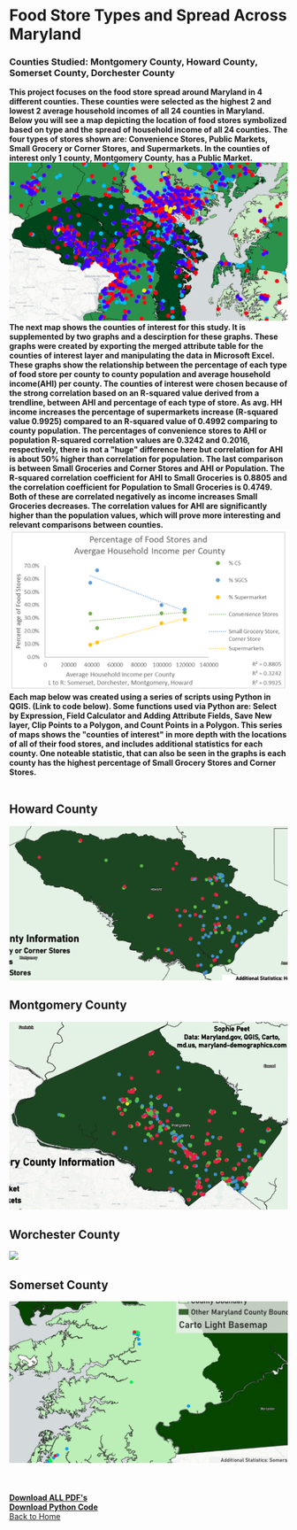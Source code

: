 # Food Store Types and Spread Across Maryland
### Counties Studied: Montgomery County, Howard County, Somerset County, Dorchester County

**This project focuses on the food store spread around Maryland in 4 different counties. These counties were selected as the highest 2 and lowest 2 average household incomes of all 24 counties in Maryland. Below you will see a map depicting the location of food stores symbolized based on type and the spread of household income of all 24 counties. The four types of stores shown are: Convenience Stores, Public Markets, Small Grocery or Corner Stores, and Supermarkets. In the counties of interest only 1 county, Montgomery County, has a Public Market.**
<br>
[<img src="/FoodSpreadProject/incomelocations.PNG?raw=true"/>](/FoodSpreadProject/IncomeStoreLocations.pdf)
<br>
**The next map shows the counties of interest for this study. It is supplemented by two graphs and a descirption for these graphs. These graphs were created by exporting the merged attribute table for the counties of interest layer and manipulating the data in Microsoft Excel. These graphs show the relationship between the percentage of each type of food store per county to county population and average household income(AHI) per county. The counties of interest were chosen because of the strong correlation based on an R-squared value derived from a trendline, between AHI and percentage of each type of store. As avg. HH income increases the percentage of supermarkets increase (R-squared value 0.9925) compared to an R-squared value of 0.4992 comparing to county population. The percentages of convenience stores to AHI or population R-squared correlation values are 0.3242 and 0.2016, respectively, there is not a "huge" difference here but correlation for AHI is about 50% higher than correlation for population. The last comparison is between Small Groceries and Corner Stores and AHI or Population. The R-squared correlation coefficient for AHI to Small Groceries is 0.8805 and the correlation coefficient for Population to Small Groceries is 0.4749. Both of these are correlated negatively as income increases Small Groceries decreases. The correlation values for AHI are significantly higher than the population values, which will prove more interesting and relevant comparisons between counties.**
<br>
[<img src="/FoodSpreadProject/graph.PNG?raw=true"/>](/FoodSpreadProject/COI_Graphs.pdf)
<br>
**Each map below was created using a series of scripts using Python in QGIS. (Link to code below). Some functions used via Python are: Select by Expression, Field Calculator and Adding Attribute Fields, Save New layer, Clip Points to a Polygon, and Count Points in a Polygon. This series of maps shows the "counties of interest" in more depth with the locations of all of their food stores, and includes additional statistics for each county. One noteable statistic, that can also be seen in the graphs is each county has the highest percentage of Small Grocery Stores and Corner Stores.**
<br>
<br>
## Howard County

[<img src="/FoodSpreadProject/howard.PNG?raw=true"/>](/FoodSpreadProject/HowardCounty.pdf)
<br>
## Montgomery County

[<img src="/FoodSpreadProject/montgomery.PNG?raw=true"/>](/FoodSpreadProject/MontgomeryCounty.pdf)
<br>
## Worchester County

[<img src="/FoodSpreadProject/worchester.PNG?raw=true"/>](/FoodSpreadProject/WorchesterCounty.pdf)
<br>
## Somerset County

[<img src="/FoodSpreadProject/somerset.PNG?raw=true"/>](/FoodSpreadProject/SomersetCounty.pdf)
<br>
<br>
<br>
<br>
**[Download ALL PDF's](/FoodSpreadProject/AllPDFs_Project2_Peet.pdf)**
<br>
**[Download Python Code]()**
<br>
<a href="https://sophiepeet.github.io">Back to Home</a>



